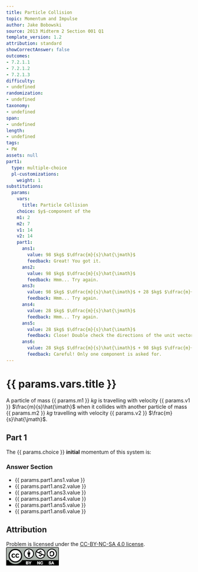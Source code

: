 ```yaml
---
title: Particle Collision
topic: Momentum and Impulse
author: Jake Bobowski
source: 2013 Midterm 2 Section 001 Q1
template_version: 1.2
attribution: standard
showCorrectAnswer: false
outcomes:
- 7.2.1.1
- 7.2.1.2
- 7.2.1.3
difficulty:
- undefined
randomization:
- undefined
taxonomy:
- undefined
span:
- undefined
length:
- undefined
tags:
- PW
assets: null
part1:
  type: multiple-choice
  pl-customizations:
    weight: 1
substitutions:
  params:
    vars:
      title: Particle Collision
    choice: $y$-component of the
    m1: 2
    m2: 7
    v1: 14
    v2: 14
    part1:
      ans1:
        value: 98 $kg$ $\dfrac{m}{s}\hat{\jmath}$
        feedback: Great! You got it.
      ans2:
        value: 98 $kg$ $\dfrac{m}{s}\hat{\imath}$
        feedback: Hmm... Try again.
      ans3:
        value: 98 $kg$ $\dfrac{m}{s}\hat{\imath}$ + 28 $kg$ $\dfrac{m}{s}\hat{\jmath}$
        feedback: Hmm... Try again.
      ans4:
        value: 28 $kg$ $\dfrac{m}{s}\hat{\jmath}$
        feedback: Hmm... Try again.
      ans5:
        value: 28 $kg$ $\dfrac{m}{s}\hat{\imath}$
        feedback: Close! Double check the directions of the unit vectors.
      ans6:
        value: 28 $kg$ $\dfrac{m}{s}\hat{\imath}$ + 98 $kg$ $\dfrac{m}{s}\hat{\jmath}$
        feedback: Careful! Only one component is asked for.
---
```

# {{ params.vars.title }}
A particle of mass {{ params.m1 }} $kg$ is travelling with velocity {{ params.v1 }} $\frac{m}{s}\hat{\imath}$ when it collides with another particle of mass {{ params.m2 }} $kg$ travelling with velocity {{ params.v2 }} $\frac{m}{s}\hat{\jmath}$.

## Part 1

The {{ params.choice }} **initial** momentum of this system is:

### Answer Section

- {{ params.part1.ans1.value }}
- {{ params.part1.ans2.value }}
- {{ params.part1.ans3.value }}
- {{ params.part1.ans4.value }}
- {{ params.part1.ans5.value }}
- {{ params.part1.ans6.value }}

## Attribution

Problem is licensed under the [CC-BY-NC-SA 4.0 license](https://creativecommons.org/licenses/by-nc-sa/4.0/).<br> ![The Creative Commons 4.0 license requiring attribution-BY, non-commercial-NC, and share-alike-SA license.](https://raw.githubusercontent.com/firasm/bits/master/by-nc-sa.png)